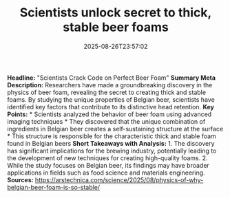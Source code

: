 ﻿---
title: "Scientists unlock secret to thick, stable beer foams"
date: "2025-08-26T23:57:02"
category: "Markets"
summary: ""
slug: "scientists unlock secret to thick stable beer foams"
source_urls:
  - "https://arstechnica.com/science/2025/08/physics-of-why-belgian-beer-foam-is-so-stable/"
seo:
  title: "Scientists unlock secret to thick, stable beer foams | Hash n Hedge"
  description: ""
  keywords: ["news", "markets", "brief"]
---
**Headline:** "Scientists Crack Code on Perfect Beer Foam"  **Summary Meta Description:** Researchers have made a groundbreaking discovery in the physics of beer foam, revealing the secret to creating thick and stable foams. By studying the unique properties of Belgian beer, scientists have identified key factors that contribute to its distinctive head retention.  **Key Points:**  * Scientists analyzed the behavior of beer foam using advanced imaging techniques * They discovered that the unique combination of ingredients in Belgian beer creates a self-sustaining structure at the surface * This structure is responsible for the characteristic thick and stable foam found in Belgian beers  **Short Takeaways with Analysis:**  1. The discovery has significant implications for the brewing industry, potentially leading to the development of new techniques for creating high-quality foams. 2. While the study focuses on Belgian beer, its findings may have broader applications in fields such as food science and materials engineering.  **Sources:**  https://arstechnica.com/science/2025/08/physics-of-why-belgian-beer-foam-is-so-stable/ 
